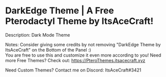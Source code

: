 # DarkEdge Theme | A Free Pterodactyl Theme by ItsAceCraft!
Description: Dark Mode Theme

Notes:
Consider giving some credits by not removing "DarkEdge Theme by ItsAceCraft" on the Bottom of the Panel :)         
You are free to use this and customize it even more according to you! Need more Free Themes? Check out: https://PteroThemes.itsacecraft.xyz

Need Custom Themes?
Contact me on Discord: ItsAceCraft#3421
